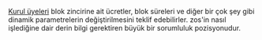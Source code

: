 [Kurul üyeleri](introduction/committee) blok zincirine ait ücretler, blok süreleri  ve diğer bir çok şey gibi dinamik parametrelerin değiştirilmesini teklif edebilirler. zos'in nasıl işlediğine dair derin bilgi gerektiren büyük bir sorumluluk pozisyonudur.